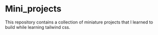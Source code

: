 # Mini_projects
This repository contains a collection of miniature projects that I learned to build while learning tailwind css.
